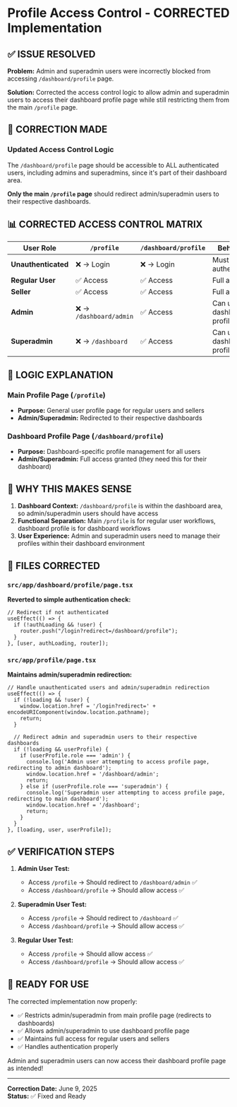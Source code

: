 # Profile Access Control - CORRECTED Implementation

## ✅ ISSUE RESOLVED

**Problem:** Admin and superadmin users were incorrectly blocked from accessing `/dashboard/profile` page.

**Solution:** Corrected the access control logic to allow admin and superadmin users to access their dashboard profile page while still restricting them from the main `/profile` page.

## 🔧 CORRECTION MADE

### Updated Access Control Logic

The `/dashboard/profile` page should be accessible to ALL authenticated users, including admins and superadmins, since it's part of their dashboard area.

**Only the main `/profile` page** should redirect admin/superadmin users to their respective dashboards.

## 📊 CORRECTED ACCESS CONTROL MATRIX

| User Role | `/profile` | `/dashboard/profile` | Behavior |
|-----------|------------|---------------------|----------|
| **Unauthenticated** | ❌ → Login | ❌ → Login | Must authenticate |
| **Regular User** | ✅ Access | ✅ Access | Full access |
| **Seller** | ✅ Access | ✅ Access | Full access |
| **Admin** | ❌ → `/dashboard/admin` | ✅ Access | Can use dashboard profile |
| **Superadmin** | ❌ → `/dashboard` | ✅ Access | Can use dashboard profile |

## 🔄 LOGIC EXPLANATION

### Main Profile Page (`/profile`)
- **Purpose:** General user profile page for regular users and sellers
- **Admin/Superadmin:** Redirected to their respective dashboards

### Dashboard Profile Page (`/dashboard/profile`)
- **Purpose:** Dashboard-specific profile management for all users
- **Admin/Superadmin:** Full access granted (they need this for their dashboard)

## 🎯 WHY THIS MAKES SENSE

1. **Dashboard Context:** `/dashboard/profile` is within the dashboard area, so admin/superadmin users should have access
2. **Functional Separation:** Main `/profile` is for regular user workflows, dashboard profile is for dashboard workflows
3. **User Experience:** Admin and superadmin users need to manage their profiles within their dashboard environment

## 📝 FILES CORRECTED

### `src/app/dashboard/profile/page.tsx`
**Reverted to simple authentication check:**
```tsx
// Redirect if not authenticated
useEffect(() => {
  if (!authLoading && !user) {
    router.push("/login?redirect=/dashboard/profile");
  }
}, [user, authLoading, router]);
```

### `src/app/profile/page.tsx`
**Maintains admin/superadmin redirection:**
```tsx
// Handle unauthenticated users and admin/superadmin redirection
useEffect(() => {
  if (!loading && !user) {
    window.location.href = '/login?redirect=' + encodeURIComponent(window.location.pathname);
    return;
  }
  
  // Redirect admin and superadmin users to their respective dashboards
  if (!loading && userProfile) {
    if (userProfile.role === 'admin') {
      console.log('Admin user attempting to access profile page, redirecting to admin dashboard');
      window.location.href = '/dashboard/admin';
      return;
    } else if (userProfile.role === 'superadmin') {
      console.log('Superadmin user attempting to access profile page, redirecting to main dashboard');
      window.location.href = '/dashboard';
      return;
    }
  }
}, [loading, user, userProfile]);
```

## ✅ VERIFICATION STEPS

1. **Admin User Test:**
   - Access `/profile` → Should redirect to `/dashboard/admin` ✅
   - Access `/dashboard/profile` → Should allow access ✅

2. **Superadmin User Test:**
   - Access `/profile` → Should redirect to `/dashboard` ✅
   - Access `/dashboard/profile` → Should allow access ✅

3. **Regular User Test:**
   - Access `/profile` → Should allow access ✅
   - Access `/dashboard/profile` → Should allow access ✅

## 🚀 READY FOR USE

The corrected implementation now properly:
- ✅ Restricts admin/superadmin from main profile page (redirects to dashboards)
- ✅ Allows admin/superadmin to use dashboard profile page
- ✅ Maintains full access for regular users and sellers
- ✅ Handles authentication properly

Admin and superadmin users can now access their dashboard profile page as intended!

---
**Correction Date:** June 9, 2025  
**Status:** ✅ Fixed and Ready
